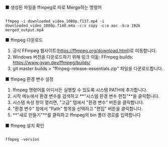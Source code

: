 ■ 생성된 파일을 ffmpeg로 따로 Merge하는 명령어
<pre><code>
ffmpeg -i downloaded_video_1080p.f137.mp4 -i downloaded_video_1080p.f140.m4a -c:v copy -c:a aac -b:a 192k merged_output.mp4
</code></pre>

■ ffmpeg 다운로드
1. 공식 FFmpeg 웹사이트(https://ffmpeg.org/download.html)로 이동합니다.
2. Windows 버전을 다운로드하기 위해 링크 이동: FFmpeg builds: https://www.gyan.dev/ffmpeg/builds/
3. git master builds > "ffmpeg-release-essentials.zip" 파일을 다운로드합니다.

■ ffmpeg 환경 변수 설정
1. ffmpeg 명령어를 어디서든 실행할 수 있도록 시스템 PATH에 추가합니다.
2. 시작 메뉴에서 환경 변수를 검색하고 **"시스템 환경 변수 편집"**을 클릭합니다.
3. 시스템 속성 창이 열리면, "고급" 탭에서 "환경 변수" 버튼을 클릭합니다.
4. "환경 변수" 창에서 "Path" 항목을 선택하고 "편집" 버튼을 클릭합니다.
5. **"새로 만들기"**를 클릭하고 ffmpeg의 bin 폴더 경로를 입력합니다

■ ffmpeg 설치 확인
<pre><code>
ffmpeg -version
</code></pre>
